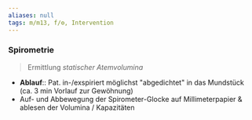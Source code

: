 ```yaml
---
aliases: null
tags: m/m13, f/⚙️, Intervention
---
```

### Spirometrie
> Ermittlung *statischer Atemvolumina*
- **Ablauf**:: Pat. in-/exspiriert möglichst "abgedichtet" in das Mundstück (ca. 3 min Vorlauf zur Gewöhnung)
- Auf- und Abbewegung der Spirometer-Glocke auf Millimeterpapier & ablesen der Volumina / Kapazitäten

